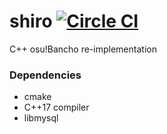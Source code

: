 # shiro [![Circle CI](https://img.shields.io/circleci/token/2f51bb1a72234696bbc4644894b40dd3687253dd/project/github/Marc3842h/shiro/master.svg)](https://circleci.com/gh/Marc3842h/shiro)

C++ osu!Bancho re-implementation

### Dependencies

* cmake
* C++17 compiler
* libmysql
